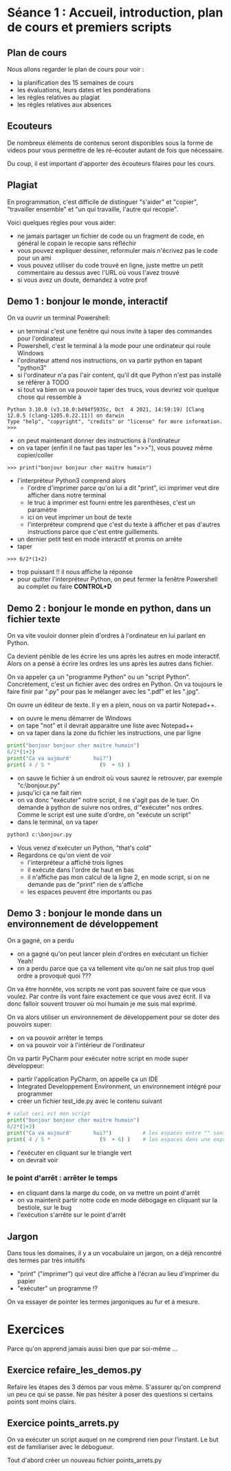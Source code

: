 # Séance 1 : Accueil, introduction, plan de cours et premiers scripts

## Plan de cours

Nous allons regarder le plan de cours pour voir :
- la planification des 15 semaines de cours
- les évaluations, leurs dates et les pondérations
- les règles relatives au plagiat
- les règles relatives aux absences

## Ecouteurs

De nombreux éléments de contenus seront disponibles sous la forme de videos pour vous permettre de les ré-écouter autant de fois que nécessaire.

Du coup, il est important d'apporter des écouteurs filaires pour les cours.

## Plagiat

En programmation, c'est difficile de distinguer "s'aider" et "copier", "travailler ensemble" et 
"un qui travaille, l'autre qui recopie".

Voici quelques règles pour vous aider:
- ne jamais partager un fichier de code ou un fragment de code, en général le copain le recopie sans réfléchir
- vous pouvez expliquer dessiner, reformuler mais n'écrivez pas le code pour un ami
- vous pouvez utiliser du code trouvé en ligne, juste mettre un petit commentaire au dessus avec l'URL où vous l'avez trouvé
- si vous avez un doute, demandez à votre prof

## Demo 1 : bonjour le monde, interactif

On va ouvrir un terminal Powershell:
- un terminal c'est une fenêtre qui nous invite à taper des commandes pour l'ordinateur
- Powershell, c'est le terminal à la mode pour une ordinateur qui roule Windows
- l'ordinateur attend nos instructions, on va partir python en tapant "python3"
- si l'ordinateur n'a pas l'air content, qu'il dit que Python n'est pas installé se référer à TODO
- si tout va bien on va pouvoir taper des trucs, vous devriez voir quelque chose qui ressemble à
```
Python 3.10.0 (v3.10.0:b494f5935c, Oct  4 2021, 14:59:19) [Clang 12.0.5 (clang-1205.0.22.11)] on darwin
Type "help", "copyright", "credits" or "license" for more information.
>>> 
```
- on peut maintenant donner des instructions à l'ordinateur 
- on va taper (enfin il ne faut pas taper les ">>>"), vous pouvez même copier/coller
```
>>> print("bonjour bonjour cher maitre humain")
```
- l'interpréteur Python3 comprend alors 
  - l'ordre d'imprimer parce qu'on lui a dit "print", ici imprimer veut dire afficher dans notre terminal
  - le truc à imprimer est fourni entre les parenthèses, c'est un paramètre
  - ici on veut imprimer un bout de texte
  - l'interpréteur comprend que c'est du texte à afficher et pas d'autres instructions parce que c'est entre guillements.
- un dernier petit test en mode interactif et promis on arrête
- taper
```
>>> 6/2*(1+2)
```
- trop puissant !! il nous affiche la réponse
- pour quitter l'interpréteur Python, on peut fermer la fenêtre Powershell au complet ou faire **CONTROL+D**

## Demo 2 : bonjour le monde en python, dans un fichier texte

On va vite vouloir donner plein d'ordres à l'ordinateur en lui parlant en Python.

Ca devient pénible de les écrire les uns après les autres en mode interactif. Alors on a 
pensé à écrire les ordres les uns après les autres dans fichier. 

On va appeler ça un "programme Python" ou un "script Python". Concrètement, c'est un 
fichier avec des ordres en Python. On va toujours le faire finir par ".py" pour pas
le mélanger avec les ".pdf" et les ".jpg".

On ouvre un éditeur de texte. Il y en a plein, nous on va partir Notepad++. 
- on ouvre le menu démarrer de Windows
- on tape "not" et il devrait apparaitre une liste avec Notepad++
- on va taper dans la zone du fichier les instructions, une par ligne
```python
print("bonjour bonjour cher maitre humain")
6/2*(1+2)
print("Ca va aujourd'       hui?")
print( 4 / 5 *                (9  + 6) )
```
- on sauve le fichier à un endroit où vous saurez le retrouver, par exemple "c:\bonjour.py"
- jusqu'ici ça ne fait rien
- on va donc "exécuter" notre script, il ne s'agit pas de le tuer. On demande à python de suivre nos ordres, d'"exécuter" nos ordres. Comme le script est une suite d'ordre, on "exécute un script"
- dans le terminal, on va taper
```python
python3 c:\bonjour.py
```
- Vous venez d'exécuter un Python, "that's cold"
- Regardons ce qu'on vient de voir
  - l'interpréteur a affiché trois lignes
  - il exécute dans l'ordre de haut en bas
  - il n'affiche pas mon calcul de la ligne 2, en mode script, si on ne demande pas de "print" rien de s'affiche
  - les espaces peuvent être importants ou pas



## Demo 3 : bonjour le monde dans un environnement de développement

On a gagné, on a perdu
- on a gagné qu'on peut lancer plein d'ordres en exécutant un fichier Yeah!
- on a perdu parce que ça va tellement vite qu'on ne sait plus trop quel ordre a provoqué quoi ???

On va être honnête, vos scripts ne vont pas souvent faire ce que vous voulez. Par contre ils
vont faire exactement ce que vous avez écrit. Il va donc falloir souvent trouver où moi humain
je me suis mal exprimé.

On va alors utiliser un environnement de développement pour se doter des pouvoirs super:
- on va pouvoir arrêter le temps
- on va pouvoir voir à l'intérieur de l'ordinateur

On va partir PyCharm pour exécuter notre script en mode super développeur:
- partir l'application PyCharm, on appelle ça un IDE
- Integrated Developpement Environment, un environnement intégré pour programmer
- créer un fichier test_ide.py avec le contenu suivant
```python
# salut ceci est mon script
print("bonjour bonjour cher maitre humain")
6/2*(1+2)
print("Ca va aujourd'       hui?")          # les espaces entre "" sont pris en compte
print( 4 / 5 *                (9  + 6) )    # les espaces dans une expression sont ignorés
```
- l'exécuter en cliquant sur le triangle vert
- on devrait voir

### le point d'arrêt : arrêter le temps

- en cliquant dans la marge du code, on va mettre un point d'arrêt
- on va maintenit partir notre code en mode débogage en cliquant sur la bestiole, sur le bug
- l'exécution s'arrête sur le point d'arrêt

## Jargon

Dans tous les domaines, il y a un vocabulaire un jargon, on a déjà rencontré des termes par très intuitifs
- "print" ("imprimer") qui veut dire affiche à l'écran au lieu d'imprimer du papier
- "exécuter" un programme !?

On va essayer de pointer les termes jargoniques au fur et à mesure.

# Exercices

Parce qu'on apprend jamais aussi bien que par soi-même ...

## Exercice refaire_les_demos.py

Refaire les étapes des 3 démos par vous même. S'assurer qu'on comprend un
peu ce qui se passe. Ne pas hésiter à poser des questions si certains points
sont moins clairs.

## Exercice points_arrets.py

On va exécuter un script auquel on ne comprend rien pour l'instant. Le but
est de familiariser avec le débogueur. 

Tout d'abord créer un nouveau fichier points_arrets.py

